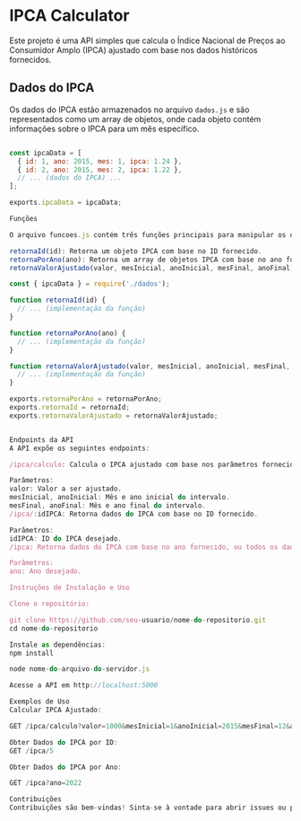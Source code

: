 # IPCA Calculator

Este projeto é uma API simples que calcula o Índice Nacional de Preços ao Consumidor Amplo (IPCA) ajustado com base nos dados históricos fornecidos.

## Dados do IPCA

Os dados do IPCA estão armazenados no arquivo `dados.js` e são representados como um array de objetos, onde cada objeto contém informações sobre o IPCA para um mês específico.

```javascript

const ipcaData = [
  { id: 1, ano: 2015, mes: 1, ipca: 1.24 },
  { id: 2, ano: 2015, mes: 2, ipca: 1.22 },
  // ... (dados do IPCA) ...
];

exports.ipcaData = ipcaData;

Funções

O arquivo funcoes.js contém três funções principais para manipular os dados do IPCA:

retornaId(id): Retorna um objeto IPCA com base no ID fornecido.
retornaPorAno(ano): Retorna um array de objetos IPCA com base no ano fornecido.
retornaValorAjustado(valor, mesInicial, anoInicial, mesFinal, anoFinal): Calcula e retorna o valor ajustado com base nos parâmetros fornecidos.

const { ipcaData } = require('./dados');

function retornaId(id) {
  // ... (implementação da função)
}

function retornaPorAno(ano) {
  // ... (implementação da função)
}

function retornaValorAjustado(valor, mesInicial, anoInicial, mesFinal, anoFinal) {
  // ... (implementação da função)
}

exports.retornaPorAno = retornaPorAno;
exports.retornaId = retornaId; 
exports.retornaValorAjustado = retornaValorAjustado;


Endpoints da API
A API expõe os seguintes endpoints:

/ipca/calculo: Calcula o IPCA ajustado com base nos parâmetros fornecidos.

Parâmetros:
valor: Valor a ser ajustado.
mesInicial, anoInicial: Mês e ano inicial do intervalo.
mesFinal, anoFinal: Mês e ano final do intervalo.
/ipca/:idIPCA: Retorna dados do IPCA com base no ID fornecido.

Parâmetros:
idIPCA: ID do IPCA desejado.
/ipca: Retorna dados do IPCA com base no ano fornecido, ou todos os dados se nenhum ano for fornecido.

Parâmetros:
ano: Ano desejado.

Instruções de Instalação e Uso

Clone o repositório:

git clone https://github.com/seu-usuario/nome-do-repositorio.git
cd nome-do-repositorio

Instale as dependências:
npm install

node nome-do-arquivo-do-servidor.js

Acesse a API em http://localhost:5000

Exemplos de Uso
Calcular IPCA Ajustado:

GET /ipca/calculo?valor=1000&mesInicial=1&anoInicial=2015&mesFinal=12&anoFinal=2023

Obter Dados do IPCA por ID:
GET /ipca/5

Obter Dados do IPCA por Ano:

GET /ipca?ano=2022

Contribuições
Contribuições são bem-vindas! Sinta-se à vontade para abrir issues ou pull requests.